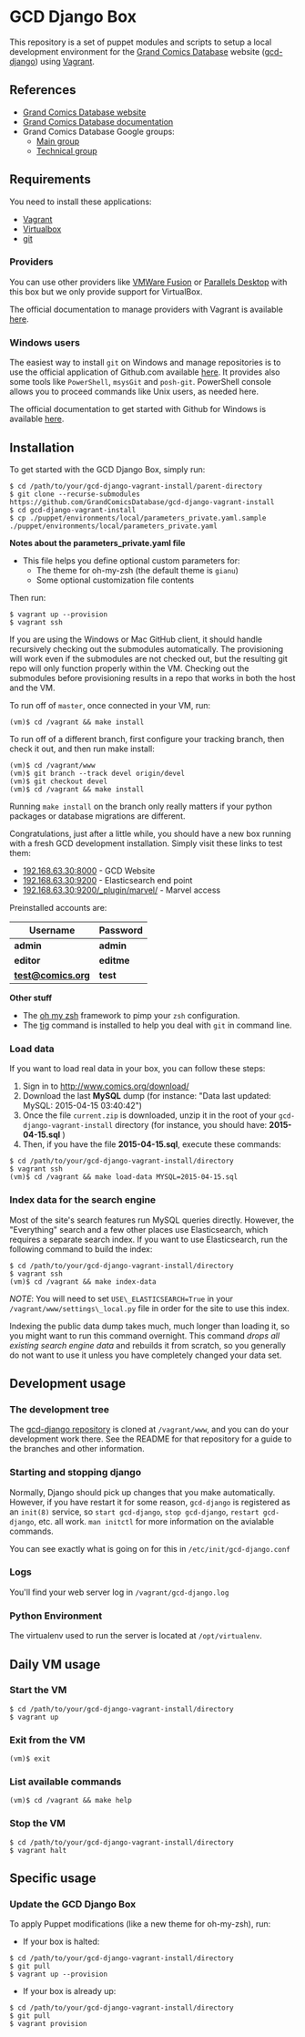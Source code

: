 # GCD Django Box
This repository is a set of puppet modules and scripts to setup a local development environment for the [Grand Comics Database](http://www.comics.org/) website ([gcd-django](https://github.com/GrandComicsDatabase/gcd-django/)) using [Vagrant](https://www.vagrantup.com/).

## References

* [Grand Comics Database website](http://www.comics.org)
* [Grand Comics Database documentation](http://docs.comics.org/wiki/Main_Page)
* Grand Comics Database Google groups:
   * [Main group](https://groups.google.com/forum/#!forum/gcd-main)
   * [Technical group](https://groups.google.com/forum/#!forum/gcd-tech)

## Requirements

You need to install these applications:

* [Vagrant](https://www.vagrantup.com/downloads.html)
* [Virtualbox](https://virtualbox.org/wiki/Downloads)
* [git](http://git-scm.com)

### Providers

You can use other providers like [VMWare Fusion](http://www.vmware.com/products/fusion) or [Parallels Desktop](http://www.parallels.com/fr/products/desktop/) with this box but we only provide support for VirtualBox.

The official documentation to manage providers with Vagrant is available [here](https://docs.vagrantup.com/v2/providers).

###  Windows users

The easiest way to install `git` on Windows and manage repositories is to use the official application of Github.com available [here](https://windows.github.com/). It provides also some tools like `PowerShell`, `msysGit` and `posh-git`.
PowerShell console allows you to proceed commands like Unix users, as needed here.

The official documentation to get started with Github for Windows is available [here](https://help.github.com/articles/getting-started-with-github-for-windows).

## Installation

To get started with the GCD Django Box, simply run:

```shell
$ cd /path/to/your/gcd-django-vagrant-install/parent-directory
$ git clone --recurse-submodules https://github.com/GrandComicsDatabase/gcd-django-vagrant-install
$ cd gcd-django-vagrant-install
$ cp ./puppet/environments/local/parameters_private.yaml.sample ./puppet/environments/local/parameters_private.yaml
```

**Notes about the parameters_private.yaml file**

* This file helps you define optional custom parameters for:
   * The theme for oh-my-zsh (the default theme is `gianu`)
   * Some optional customization file contents

Then run:

```shell
$ vagrant up --provision
$ vagrant ssh
```

If you are using the Windows or Mac GitHub client, it should handle recursively checking out the submodules automatically.  The provisioning will work even if the submodules are not checked out, but the resulting git repo will only function properly within the VM.  Checking out the submodules before provisioning results in a repo that works in both the host and the VM.

To run off of `master`, once connected in your VM, run:

```shell
(vm)$ cd /vagrant && make install
```

To run off of a different branch, first configure your tracking branch, then check it out, and then run make install:

```shell
(vm)$ cd /vagrant/www
(vm)$ git branch --track devel origin/devel
(vm)$ git checkout devel
(vm)$ cd /vagrant && make install
```

Running `make install` on the branch only really matters if your python packages or database migrations are different.

Congratulations, just after a little while, you should have a new box running with a fresh GCD development installation. Simply visit these links to test them:

* [192.168.63.30:8000](http://192.168.63.30:8000) - GCD Website
* [192.168.63.30:9200](http://192.168.63.30:9200) - Elasticsearch end point
* [192.168.63.30:9200/_plugin/marvel/](http://192.168.63.30:9200/_plugin/marvel/) - Marvel access

Preinstalled accounts are:

Username | Password
---------|---------
**admin** | **admin**
**editor** | **editme**
**test@comics.org** | **test**


**Other stuff**

* The [oh my zsh](http://ohmyz.sh) framework to pimp your `zsh` configuration.
* The [tig](http://jonas.nitro.dk/tig/manual.html) command is installed to help you deal with `git` in command line.

### Load data

If you want to load real data in your box, you can follow these steps:

1. Sign in to http://www.comics.org/download/ 
2. Download the last **MySQL** dump (for instance: "Data last updated: MySQL: 2015-04-15 03:40:42")
3. Once the file `current.zip` is downloaded, unzip it in the root of your `gcd-django-vagrant-install` directory (for instance, you should have: **2015-04-15.sql** )
4. Then, if you have the file **2015-04-15.sql**, execute these commands:

```shell
$ cd /path/to/your/gcd-django-vagrant-install/directory
$ vagrant ssh
(vm)$ cd /vagrant && make load-data MYSQL=2015-04-15.sql
```

### Index data for the search engine

Most of the site's search features run MySQL queries directly.  However,
the "Everything" search and a few other places use Elasticsearch, which
requires a separate search index.  If you want to use Elasticsearch,
run the following command to build the index:

```shell
$ cd /path/to/your/gcd-django-vagrant-install/directory
$ vagrant ssh
(vm)$ cd /vagrant && make index-data
```

*NOTE*: You will need to set `USE\_ELASTICSEARCH=True` in your
`/vagrant/www/settings\_local.py` file in order for the site to use this index.

Indexing the public data dump takes much, much longer than loading it, so you
might want to run this command overnight.
This command *drops all existing search engine data* and rebuilds it from scratch,
so you generally do not want to use it unless you have completely changed your
data set.

## Development usage

### The development tree

The [gcd-django repository](https://github.com/GrandComicsDatabase/gcd-django)
is cloned at `/vagrant/www`, and you can do your development work there.
See the README for that repository for a guide to the branches and other
information.

### Starting and stopping django

Normally, Django should pick up changes that you make automatically.  However,
if you have restart it for some reason, `gcd-django` is registered as an
`init(8)` service, so `start gcd-django`, `stop gcd-django`, `restart gcd-django`,
etc. all work.  `man initctl` for more information on the avialable commands.

You can see exactly what is going on for this in `/etc/init/gcd-django.conf`

### Logs

You'll find your web server log in `/vagrant/gcd-django.log`

### Python Environment

The virtualenv used to run the server is located at `/opt/virtualenv`.

## Daily VM usage

### Start the VM

```shell
$ cd /path/to/your/gcd-django-vagrant-install/directory
$ vagrant up
```

### Exit from the VM

```shell
(vm)$ exit
```

### List available commands

```shell
(vm)$ cd /vagrant && make help
```

### Stop the VM

```shell
$ cd /path/to/your/gcd-django-vagrant-install/directory
$ vagrant halt
```

## Specific usage

### Update the GCD Django Box

To apply Puppet modifications (like a new theme for oh-my-zsh), run:

* If your box is halted:

```shell
$ cd /path/to/your/gcd-django-vagrant-install/directory
$ git pull
$ vagrant up --provision
```

* If your box is already up:

```shell
$ cd /path/to/your/gcd-django-vagrant-install/directory
$ git pull
$ vagrant provision
```
